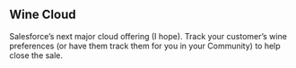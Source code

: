 ## Wine Cloud

Salesforce’s next major cloud offering (I hope). Track your customer’s wine preferences (or have them track them for you in your Community) to help close the sale.
